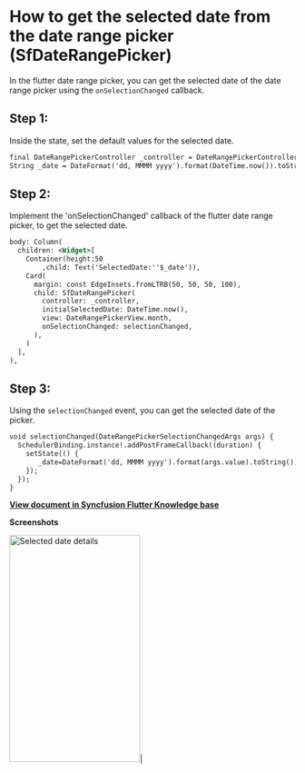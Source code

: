 # How to get the selected date from the date range picker (SfDateRangePicker)


In the flutter date range picker, you can get the selected date of the date range picker using the `onSelectionChanged` callback.

## Step 1:
Inside the state, set the default values for the selected date.

```xml
final DateRangePickerController _controller = DateRangePickerController();
String _date = DateFormat('dd, MMMM yyyy').format(DateTime.now()).toString();
```

## Step 2:
Implement the 'onSelectionChanged' callback of the flutter date range picker, to get the selected date. 

```xml
body: Column(
  children: <Widget>[
    Container(height:50
        ,child: Text('SelectedDate:''$_date')),
    Card(
      margin: const EdgeInsets.fromLTRB(50, 50, 50, 100),
      child: SfDateRangePicker(
        controller: _controller,
        initialSelectedDate: DateTime.now(),
        view: DateRangePickerView.month,
        onSelectionChanged: selectionChanged,
      ),
    )
  ],
),
```

## Step 3:
Using the `selectionChanged` event, you can get the selected date of the picker.

```xml
void selectionChanged(DateRangePickerSelectionChangedArgs args) {
  SchedulerBinding.instance!.addPostFrameCallback((duration) {
    setState(() {
       _date=DateFormat('dd, MMMM yyyy').format(args.value).toString();
    });
  });
}
```
**[View document in Syncfusion Flutter Knowledge base](https://www.syncfusion.com/kb/11410/how-to-get-the-selected-date-from-the-date-range-picker-sfdaterangepicker)**

**Screenshots**

<img alt="Selected date details" src="http://www.syncfusion.com/uploads/user/kb/flut/flut-892/flut-892_img1.png" width="230" height="400" />|
